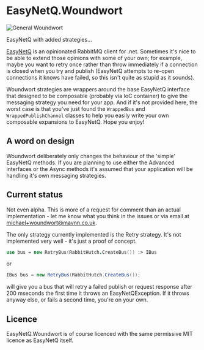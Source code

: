 # EasyNetQ.Woundwort

![General Woundwort](http://watershipdown.wikia.com/wiki/File:GeneralWoundwort.jpg)

EasyNetQ with added strategies...

[EasyNetQ](https://github.com/mikehadlow/EasyNetQ) is an opinionated RabbitMQ client for .net. Sometimes it's nice to be able to extend those opinions with some of your own; for example, maybe you want to retry once rather than throw immediately if a connection is closed when you try and publish (EasyNetQ attempts to re-open connections it knows have failed, so this isn't quite as stupid as it sounds).

Woundwort strategies are wrappers around the base EasyNetQ interface that designed to be composable (probably via IoC container) to give the messaging strategy you need for your app. And if it's not provided here, the worst case is that you've just found the `WrappedBus` and `WrappedPublishChannel` classes to help you easily write your own composable expansions to EasyNetQ. Hope you enjoy!

## A word on design

Woundwort deliberately only changes the behaviour of the 'simple' EasyNetQ methods. If you are planning to use either the Advanced interfaces or the Async methods it's assumed that your application will be handling it's own messaging strategies.


## Current status

Not even alpha. This is more of a request for comment than an actual implementation - let me know what you think in the issues or via email at michael+woundwort@mavnn.co.uk. 

The only strategy currently implemented is the Retry strategy. It's not implemented very well - it's just a proof of concept.

```fsharp
use bus = new RetryBus(RabbitHutch.CreateBus()) :> IBus
```

or

```csharp
IBus bus = new RetryBus(RabbitHutch.CreateBus());

```

will give you a bus that will retry a failed publish or request response after 200 mseconds the first time it throws an EasyNetQException. If it throws anyway else, or fails a second time, you're on your own.

## Licence

EasyNetQ.Woundwort is of course licenced with the same permissive MIT licence as EasyNetQ itself.